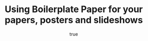 ﻿---
title: Using Boilerplate Paper for your papers, posters and slideshows
author:
- name: Gijs van Dam
  affiliation: Crosslink Knowledge Holding
keywords: [LaTeX, Markdown, Pandoc, Vscode]
secnumdepth: 2
papersize: a4
theoremnos-cleveref: True
theoremnos-names:
- id: thm
  name: Theorem
- id: dfn
  name: Definition
- id: lem
  name: Lemma
- id: prf
  name: Proof
# classoption:
# - draft
---
